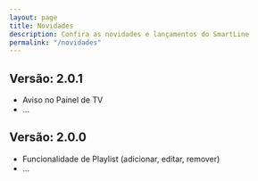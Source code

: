 ```yaml
---
layout: page
title: Novidades
description: Confira as novidades e lançamentos do SmartLine
permalink: "/novidades"
---
```


## Versão: 2.0.1

- Aviso no Painel de TV
- ...


## Versão: 2.0.0

- Funcionalidade de Playlist (adicionar, editar, remover)
- ...